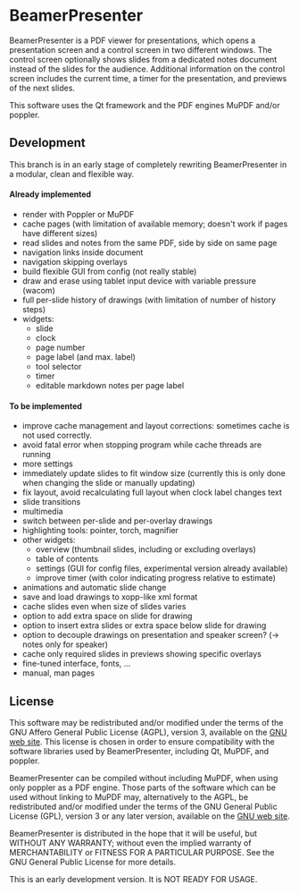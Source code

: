 # BeamerPresenter
BeamerPresenter is a PDF viewer for presentations, which opens a presentation
screen and a control screen in two different windows. The control screen
optionally shows slides from a dedicated notes document instead of the slides
for the audience. Additional information on the control screen includes the
current time, a timer for the presentation, and previews of the next slides.

This software uses the Qt framework and the PDF engines MuPDF and/or poppler.


## Development
This branch is in an early stage of completely rewriting BeamerPresenter in a
modular, clean and flexible way.

#### Already implemented
* render with Poppler or MuPDF
* cache pages (with limitation of available memory; doesn't work if pages have different sizes)
* read slides and notes from the same PDF, side by side on same page
* navigation links inside document
* navigation skipping overlays
* build flexible GUI from config (not really stable)
* draw and erase using tablet input device with variable pressure (wacom)
* full per-slide history of drawings (with limitation of number of history steps)
* widgets:
    * slide
    * clock
    * page number
    * page label (and max. label)
    * tool selector
    * timer
    * editable markdown notes per page label

#### To be implemented
* improve cache management and layout corrections: sometimes cache is not used correctly.
* avoid fatal error when stopping program while cache threads are running
* more settings
* immediately update slides to fit window size (currently this is only done when changing the slide or manually updating)
* fix layout, avoid recalculating full layout when clock label changes text
* slide transitions
* multimedia
* switch between per-slide and per-overlay drawings
* highlighting tools: pointer, torch, magnifier
* other widgets:
    * overview (thumbnail slides, including or excluding overlays)
    * table of contents
    * settings (GUI for config files, experimental version already available)
    * improve timer (with color indicating progress relative to estimate)
* animations and automatic slide change
* save and load drawings to xopp-like xml format
* cache slides even when size of slides varies
* option to add extra space on slide for drawing
* option to insert extra slides or extra space below slide for drawing
* option to decouple drawings on presentation and speaker screen? (→ notes only for speaker)
* cache only required slides in previews showing specific overlays
* fine-tuned interface, fonts, ...
* manual, man pages


## License
This software may be redistributed and/or modified under the terms of the GNU Affero General Public License (AGPL), version 3, available on the [GNU web site](https://www.gnu.org/licenses/agpl-3.0.html). This license is chosen in order to ensure compatibility with the software libraries used by BeamerPresenter, including Qt, MuPDF, and poppler.

BeamerPresenter can be compiled without including MuPDF, when using only poppler as a PDF engine.
Those parts of the software which can be used without linking to MuPDF may, alternatively to the AGPL, be redistributed and/or modified under the terms of the GNU General Public License (GPL), version 3 or any later version, available on the [GNU web site](https://www.gnu.org/licenses/gpl-3.0.html).

BeamerPresenter is distributed in the hope that it will be useful,
but WITHOUT ANY WARRANTY; without even the implied warranty of
MERCHANTABILITY or FITNESS FOR A PARTICULAR PURPOSE. See the
GNU General Public License for more details.

This is an early development version. It is NOT READY FOR USAGE.
